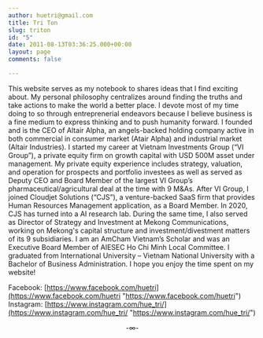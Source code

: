```yaml
---
author: huetri@gmail.com
title: Tri Ton
slug: triton
id: "5"
date: 2011-08-13T03:36:25.000+00:00
layout: page
comments: false

---
```

This website serves as my notebook to shares ideas that I find exciting about.  My personal philosophy centralizes around finding the truths and take actions to make the world a better place.  I devote most of my time doing to so through entreprenerial endeavors because I believe business is a fine medium to express thinking and to push humanity forward.  I founded and is the CEO of Altair Alpha, an angels-backed holding company active in both commercial in consumer market (Atair Alpha) and industrial market (Altair Industries).  I started my career at Vietnam Investments Group (“VI Group”), a private equity firm on growth capital with USD 500M asset under management. My private equity experience includes strategy, valuation, and operation for prospects and portfolio investees as well as served as Deputy CEO and Board Member of the largest VI Group’s pharmaceutical/agricultural deal at the time with 9 M&As. After VI Group, I joined Cloudjet Solutions (“CJS”), a venture-backed SaaS firm that provides Human Resources Management application, as a Board Member.  In 2020, CJS has turned into a AI research lab.  During the same time, I also served as Director of Strategy and Investment at Mekong Communications, working on Mekong's capital structure and investment/divestment matters of its 9 subsidiaries.  I am an AmCham Vietnam’s Scholar and was an Executive Board Member of AIESEC Ho Chi Minh Local Committee.  I graduated from International University – Vietnam National University with a Bachelor of Business Administration.  I hope you enjoy the time spent on my website!

Facebook: [https://www.facebook.com/huetri](https://www.facebook.com/huetri "https://www.facebook.com/huetri")  
Instagram: [https://www.instagram.com/hue_tri/](https://www.instagram.com/hue_tri/ "https://www.instagram.com/hue_tri/")

<p align='center'> -∞- </p>